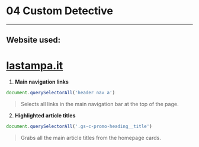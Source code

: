 
# 04 Custom Detective
---

## Website used:
# [lastampa.it](https://www.lastampa.it/)

1. **Main navigation links**

```js
document.querySelectorAll('header nav a')
```

> Selects all links in the main navigation bar at the top of the page.

2. **Highlighted article titles**

```js
document.querySelectorAll('.gs-c-promo-heading__title')
```

> Grabs all the main article titles from the homepage cards.

